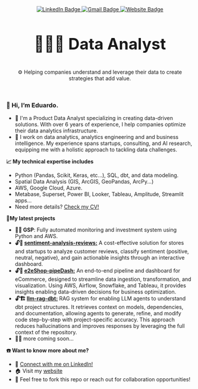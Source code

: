 <div id="header" align="center">
  <div id="badges">
    <a href="https://www.linkedin.com/in/eduardoalmazang/?locale=en_US">
      <img src="https://img.shields.io/badge/LinkedIn-blue?style=for-the-badge&logo=linkedin&logoColor=white" alt="LinkedIn Badge"/>
    </a>
    <a href="mailto:eduardoalmazang@gmail.com">
      <img src="https://img.shields.io/badge/Gmail-D14836?style=for-the-badge&logo=gmail&logoColor=white" alt="Gmail Badge"/>
    </a>
    <a href="https://eduardoalmazang.com/">
      <img src="https://img.shields.io/badge/Website-181717?style=for-the-badge&logo=google-chrome&logoColor=white" alt="Website Badge"/>
    </a>
  </div>

  <br>
  <p style="font-size: 3em;"><strong>👨🏼‍💻 Data Analyst</strong></p>
  <p>⚙ Helping companies understand and leverage their data to create strategies that add value.</p>

  <br>
</div>

### 👋 Hi, I’m Eduardo.

- 👀 I'm a Product Data Analyst specializing in creating data-driven solutions. With over 6 years of experience, I help companies optimize their data analytics infrastructure.
- 🔭 I work on data analytics, analytics engineering and and business intelligence. My experience spans startups, consulting, and AI research, equipping me with a holistic approach to tackling data challenges.


**📈 My technical expertise includes**
- Python (Pandas, Scikit, Keras, etc...), SQL, dbt, and data modeling.
- Spatial Data Analysis (GIS, ArcGIS, GeoPandas, ArcPy...)
- AWS, Google Cloud, Azure.
- Metabase, Superset, Power BI, Looker, Tableau, Amplitude, Streamlit apps...
- Need more details? [Check my CV!](https://drive.google.com/file/d/1U3t_1KJ9Jy3EeA-RDYKonyP7VKC_dP_p/view)


**🧪My latest projects**
- **🔐🏁 GSP**: Fully automated monitoring and investment system using Python and AWS.
- **🔓🏁 [sentiment-analysis-reviews:](https://github.com/EAlmazanG/sentiment-analysis-reviews)** A cost-effective solution for stores and startups to analyze customer reviews, classify sentiment (positive, neutral, negative), and gain actionable insights through an interactive dashboard.
- **🔓🏁 [e2eShop-pipeDash:](https://github.com/EAlmazanG/e2eShop-pipeDash)** An end-to-end pipeline and dashboard for eCommerce, designed to streamline data ingestion, transformation, and visualization. Using AWS, Airflow, Snowflake, and Tableau, it provides insights enabling data-driven decisions for business optimization.
- **🔓🏗️ [llm-rag-dbt:](https://github.com/EAlmazanG/llm-rag-dbt)** RAG system for enabling LLM agents to understand dbt project structures. It retrieves context on models, dependencies, and documentation, allowing agents to generate, refine, and modify code step-by-step with project-specific accuracy. This approach reduces hallucinations and improves responses by leveraging the full context of the repository.
- ✍🏼 more coming soon...


**☎️ Want to know more about me?**
- 🔗 [Connect with me on LinkedIn!](https://www.linkedin.com/in/eduardoalmazang/?locale=en_US)
- 🏠 Visit my [website](https://eduardoalmazang.com/)
- 📨 Feel free to fork this repo or reach out for collaboration opportunities!
